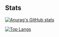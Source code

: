 ## Stats
[![Anurag's GitHub stats](https://github-readme-stats.vercel.app/api?username=risheit)](https://github.com/anuraghazra/github-readme-stats)

[![Top Langs](https://github-readme-stats.vercel.app/api/top-langs/?username=risheit)](https://github.com/anuraghazra/github-readme-stats)
